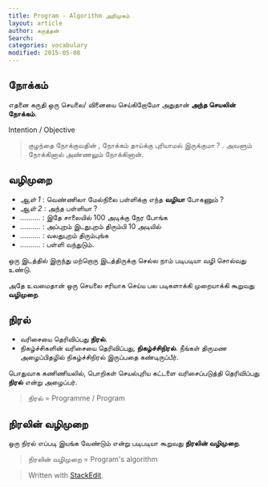 ```yaml
---
title: Program - Algorithm அறிமுகம்
layout: article 
author: கருத்தன்
Search:  
categories: vocabulary
modified: 2015-05-08
---
```


நோக்கம்
--
எதனை கருதி ஒரு செயலை/ வினையை  செய்கிறோமோ அதுதான் 
**அந்த செயலின் நோக்கம்**.

Intention / Objective 

>குழந்தை நோக்குவதின் , நோக்கம் தாய்க்கு புரியாமல் இருக்குமா ?
>.
>அவளும் நோக்கினால் அண்ணலும் நோக்கினான்.

வழிமுறை
--

 - *ஆள் 1* : வெண்ணிலா மேல்நிலை பள்ளிக்கு எந்த **வழியா** போகணும் ?
 - *ஆள் 2* :   அந்த பள்ளியா ?
 - *..........* : இதே சாலையில் 100 அடிக்கு நேர போங்க 
 - *..........* :  அப்புறம் இடதுபுறம் திரும்பி 10 அடியில் 
 - *..........* :  வலதுபுறம் திரும்புங்க
 - *..........* :  பள்ளி வந்துடும்.
 
ஒரு இடத்தில் இருந்து மற்றொரு இடத்திருக்கு செல்ல நாம் படிபடியா 
வழி சொல்வது உண்டு. 

அதே உவமைதான் ஒரு செயலை சரியாக செய்ய பல படிகளாக்கி முறையாக்கி 
கூறுவது **வழிமுறை**.

நிரல் 
--
- வரிசையை தெரிவிப்பது **நிரல்**.
- நிகழ்ச்சிகளின் வரிசையை தெரிவிப்பது, **நிகழ்ச்சிநிரல்**. நீங்கள் திருமண அழைப்பிதழில் நிகழ்ச்சிநிரல் இருப்பதை கண்டிருப்பீர்.

பொதுவாக கணிணியலில்,  பொறிகள் செயல்புரிய கட்டளை வரிசைப்படுத்தி தெரிவிப்பது **நிரல்** என்று  அழைப்பர்.
>நிரல் = Programme / Program

நிரலின் வழிமுறை
--
ஒரு நிரல் எப்படி இயங்க வேண்டும் என்று படிபடியா கூறுவது **நிரலின் வழிமுறை**.
>நிரலின் வழிமுறை =   Program's algorithm
 

> Written with [StackEdit](https://stackedit.io/).